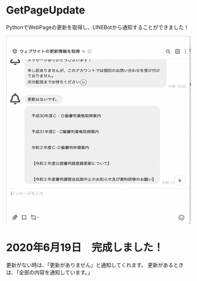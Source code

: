 # GetPageUpdate
PythonでWebPageの更新を取得し、LINEBotから通知することができました！


<img src="https://github.com/Ryosukekamimura/GetPageUpdate/blob/master/image.png" width="512" height="512">

# 2020年6月19日　完成しました！
更新がない時は、「更新がありません」と通知してくれます。
更新があるときは、「全部の内容を通知しています。」
